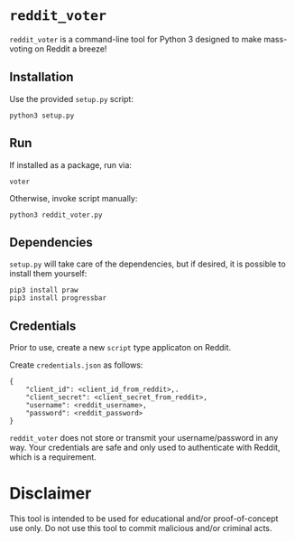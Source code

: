 # `reddit_voter`
`reddit_voter` is a command-line tool for Python 3 designed to make mass-voting on Reddit a breeze!

## Installation

Use the provided `setup.py` script:

~~~~
python3 setup.py
~~~~

## Run

If installed as a package, run via:

~~~~
voter
~~~~

Otherwise, invoke script manually:

~~~~
python3 reddit_voter.py
~~~~

## Dependencies

`setup.py` will take care of the dependencies, but if desired, it is possible to install them yourself:

~~~~
pip3 install praw
pip3 install progressbar
~~~~

## Credentials

Prior to use, create a new `script` type applicaton on Reddit.

Create `credentials.json` as follows:

~~~~
{
    "client_id": <client_id_from_reddit>,.
    "client_secret": <client_secret_from_reddit>,
    "username": <reddit_username>,
    "password": <reddit_password>
}
~~~~

`reddit_voter` does not store or transmit your username/password in any way. Your credentials are safe and only used to authenticate with Reddit, which is a requirement.

# Disclaimer

This tool is intended to be used for educational and/or proof-of-concept use only. Do not use this tool to commit malicious and/or criminal acts.
